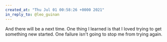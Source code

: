 ```yaml
---
created_at: "Thu Jul 01 00:58:26 +0000 2021"
in_reply_to: @leo_guinan
---
```


And there will be a next time. One thing I learned is that I loved trying to get something new started. One failure isn't going to stop me from trying again.